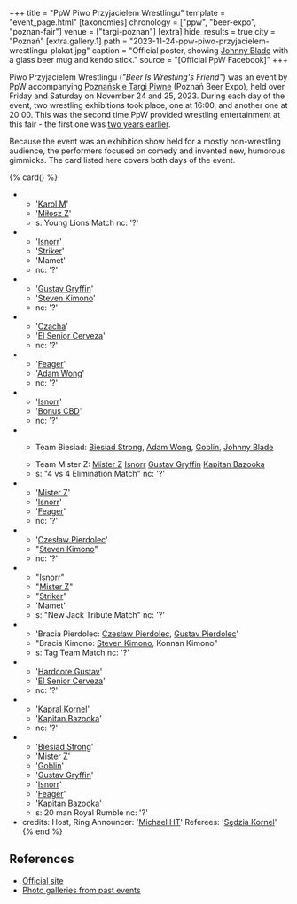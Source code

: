 +++
title = "PpW Piwo Przyjacielem Wrestlingu"
template = "event_page.html"
[taxonomies]
chronology = ["ppw", "beer-expo", "poznan-fair"]
venue = ["targi-poznan"]
[extra]
hide_results = true
city = "Poznań"
[extra.gallery.1]
path = "2023-11-24-ppw-piwo-przyjacielem-wrestlingu-plakat.jpg"
caption = "Official poster, showing [Johnny Blade](@/w/johnny-blade.md) with a glass beer mug and kendo stick."
source = "[Official PpW Facebook]"
+++

Piwo Przyjacielem Wrestlingu (_"Beer Is Wrestling's Friend"_) was an event by PpW accompanying [Poznańskie Targi Piwne][ptp] (Poznań Beer Expo), held over Friday and Saturday on November 24 and 25, 2023. During each day of the event, two wrestling exhibitions took place, one at 16:00, and another one at 20:00. This was the second time PpW provided wrestling entertainment at this fair - the first one was [two years earlier](@/e/ppw/2021-07-30-ppw-poznan-supershow.md).

Because the event was an exhibition show held for a mostly non-wrestling audience, the performers focused on comedy and invented new, humorous gimmicks. The card listed here covers both days of the event.

{% card() %}
- - '[Karol M](@/w/goblin.md)'
  - '[Miłosz Z](@/w/mister-z.md)'
  - s: Young Lions Match
    nc: '?'
- - '[Isnorr](@/w/isnorr.md)'
  - '[Striker](@/w/royal-striker.md)'
  - 'Mamet'
  - nc: '?'
- - '[Gustav Gryffin](@/w/gustav-gryffin.md)'
  - '[Steven Kimono](@/w/biesiad.md)'
  - nc: '?'
- - '[Czacha](@/w/johnny-blade.md)'
  - '[El Senior Cerveza](@/w/goblin.md)'
  - nc: '?'
- - '[Feager](@/w/feager.md)'
  - '[Adam Wong](@/w/adam-wong.md)'
  - nc: '?'
- - '[Isnorr](@/w/isnorr.md)'
  - '[Bonus CBD](@/w/gabriel-queen.md)'
  - nc: '?'
- - >
    Team Biesiad:
    [Biesiad Strong](@/w/biesiad.md),
    [Adam Wong](@/w/adam-wong.md),
    [Goblin](@/w/goblin.md),
    [Johnny Blade](@/w/johnny-blade.md)
  - >
    Team Mister Z:
    [Mister Z](@/w/mister-z.md)
    [Isnorr](@/w/isnorr.md)
    [Gustav Gryffin](@/w/gustav-gryffin.md)
    [Kapitan Bazooka](@/w/kapitan-bazooka.md)
  - s: "4 vs 4 Elimination Match"
    nc: '?'
- - '[Mister Z](@/w/mister-z.md)'
  - '[Isnorr](@/w/isnorr.md)'
  - '[Feager](@/w/feager.md)'
  - nc: '?'
- - '[Czesław Pierdolec](@/w/kapitan-bazooka.md)'
  - "[Steven Kimono](@/w/biesiad.md)"
  - nc: '?'
- - "[Isnorr](@/w/isnorr.md)"
  - "[Mister Z](@/w/mister-z.md)"
  - "[Striker](@/w/royal-striker.md)"
  - 'Mamet'
  - s: "New Jack Tribute Match"
    nc: '?'
- - 'Bracia Pierdolec: [Czesław Pierdolec](@/w/kapitan-bazooka.md), [Gustav Pierdolec](@/w/gustav-gryffin.md)'
  - "Bracia Kimono: [Steven Kimono](@/w/biesiad.md), Konnan Kimono"
  - s: Tag Team Match
    nc: '?'
- - '[Hardcore Gustav](@/w/gustav-gryffin.md)'
  - '[El Senior Cerveza](@/w/goblin.md)'
  - nc: '?'
- - '[Kapral Kornel](@/w/sedzia-kornel.md)'
  - '[Kapitan Bazooka](@/w/kapitan-bazooka.md)'
  - nc: '?'
- - '[Biesiad Strong](@/w/biesiad.md)'
  - '[Mister Z](@/w/mister-z.md)'
  - '[Goblin](@/w/goblin.md)'
  - '[Gustav Gryffin](@/w/gustav-gryffin.md)'
  - '[Isnorr](@/w/isnorr.md)'
  - '[Feager](@/w/feager.md)'
  - '[Kapitan Bazooka](@/w/kapitan-bazooka.md)'
  - s: 20 man Royal Rumble
    nc: '?'
- credits:
    Host, Ring Announcer: '[Michael HT](@/w/michael-ht.md)'
    Referees: '[Sędzia Kornel](@/w/sedzia-kornel.md)'
{% end %}

## References

* [Official site][ptp]
* [Photo galleries from past events](https://targipiwne.pl/galeria/)

[ptp]: https://targipiwne.pl
